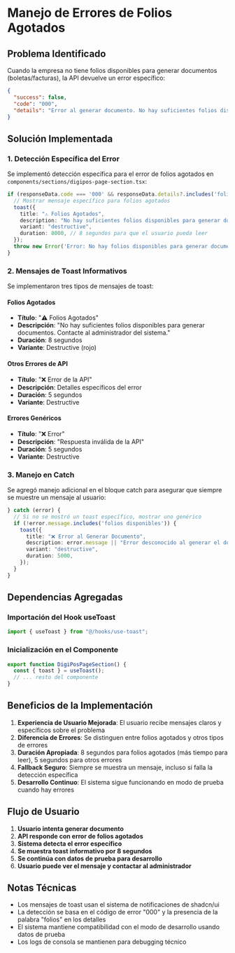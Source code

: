 # Manejo de Errores de Folios Agotados

## Problema Identificado

Cuando la empresa no tiene folios disponibles para generar documentos (boletas/facturas), la API devuelve un error específico:

```json
{
  "success": false,
  "code": "000",
  "details": "Error al generar documento. No hay suficientes folios disponibles para agregar los solicitados. Quedan 0 y se solicitaron 1"
}
```

## Solución Implementada

### 1. Detección Específica del Error

Se implementó detección específica para el error de folios agotados en `components/sections/digipos-page-section.tsx`:

```typescript
if (responseData.code === '000' && responseData.details?.includes('folios')) {
  // Mostrar mensaje específico para folios agotados
  toast({
    title: "⚠️ Folios Agotados",
    description: "No hay suficientes folios disponibles para generar documentos. Contacte al administrador del sistema.",
    variant: "destructive",
    duration: 8000, // 8 segundos para que el usuario pueda leer
  });
  throw new Error('Error: No hay folios disponibles para generar documentos. Contacte al administrador del sistema.');
}
```

### 2. Mensajes de Toast Informativos

Se implementaron tres tipos de mensajes de toast:

#### **Folios Agotados**
- **Título**: "⚠️ Folios Agotados"
- **Descripción**: "No hay suficientes folios disponibles para generar documentos. Contacte al administrador del sistema."
- **Duración**: 8 segundos
- **Variante**: Destructive (rojo)

#### **Otros Errores de API**
- **Título**: "❌ Error de la API"
- **Descripción**: Detalles específicos del error
- **Duración**: 5 segundos
- **Variante**: Destructive

#### **Errores Genéricos**
- **Título**: "❌ Error"
- **Descripción**: "Respuesta inválida de la API"
- **Duración**: 5 segundos
- **Variante**: Destructive

### 3. Manejo en Catch

Se agregó manejo adicional en el bloque catch para asegurar que siempre se muestre un mensaje al usuario:

```typescript
} catch (error) {
  // Si no se mostró un toast específico, mostrar uno genérico
  if (!error.message.includes('folios disponibles')) {
    toast({
      title: "❌ Error al Generar Documento",
      description: error.message || "Error desconocido al generar el documento",
      variant: "destructive",
      duration: 5000,
    });
  }
}
```

## Dependencias Agregadas

### Importación del Hook useToast
```typescript
import { useToast } from "@/hooks/use-toast";
```

### Inicialización en el Componente
```typescript
export function DigiPosPageSection() {
  const { toast } = useToast();
  // ... resto del componente
}
```

## Beneficios de la Implementación

1. **Experiencia de Usuario Mejorada**: El usuario recibe mensajes claros y específicos sobre el problema
2. **Diferencia de Errores**: Se distinguen entre folios agotados y otros tipos de errores
3. **Duración Apropiada**: 8 segundos para folios agotados (más tiempo para leer), 5 segundos para otros errores
4. **Fallback Seguro**: Siempre se muestra un mensaje, incluso si falla la detección específica
5. **Desarrollo Continuo**: El sistema sigue funcionando en modo de prueba cuando hay errores

## Flujo de Usuario

1. **Usuario intenta generar documento**
2. **API responde con error de folios agotados**
3. **Sistema detecta el error específico**
4. **Se muestra toast informativo por 8 segundos**
5. **Se continúa con datos de prueba para desarrollo**
6. **Usuario puede ver el mensaje y contactar al administrador**

## Notas Técnicas

- Los mensajes de toast usan el sistema de notificaciones de shadcn/ui
- La detección se basa en el código de error "000" y la presencia de la palabra "folios" en los detalles
- El sistema mantiene compatibilidad con el modo de desarrollo usando datos de prueba
- Los logs de consola se mantienen para debugging técnico
